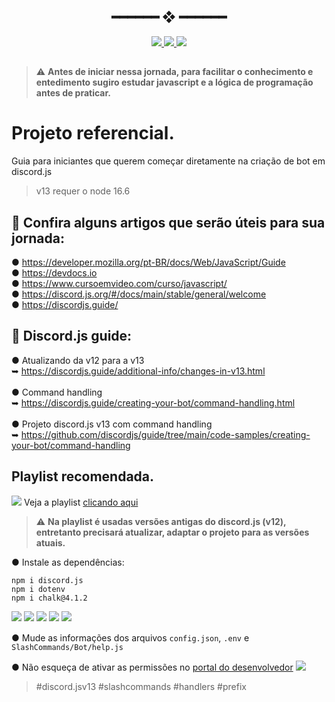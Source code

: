<h2 align="center"> ━━━━━━  ❖  ━━━━━━ </h2>

<div align="center">
   <p></p>
   <a href="https://github.com/StarlineBR/raveninha-bot/stargazers">
      <img src="https://img.shields.io/github/stars/StarlineBR/raveninha-bot?color=%23ffb29b&labelColor=%23101415&style=for-the-badge">
   </a>
   <a href="https://github.com/StarlineBR/raveninha-bot/network/members/">
      <img src="https://img.shields.io/github/forks/StarlineBR/raveninha-bot?color=%23A2B7EE&labelColor=%23101415&style=for-the-badge">
   </a>
   <a href="https://github.com/StarlineBR/raveninha-bot/">
      <img src="https://img.shields.io/github/repo-size/StarlineBR/raveninha-bot?color=%23ee6a70&labelColor=%23101415&style=for-the-badge">
   </a>
   <br> 
</div>

<p/>

<h2></h2>

> :warning: **Antes de iniciar nessa jornada, para facilitar o conhecimento e entedimento sugiro estudar javascript e a lógica de programação antes de praticar.**
# Projeto referencial.
Guia para iniciantes que querem começar diretamente na criação de bot em discord.js
> v13 requer o node 16.6

## 📄 Confira alguns artigos que serão úteis para sua jornada:
● https://developer.mozilla.org/pt-BR/docs/Web/JavaScript/Guide<br>
● https://devdocs.io<br>
● https://www.cursoemvideo.com/curso/javascript/<br>
● https://discord.js.org/#/docs/main/stable/general/welcome<br>
● https://discordjs.guide/

## 📄 Discord.js guide:
● Atualizando da v12 para a v13<br>
 ➥ https://discordjs.guide/additional-info/changes-in-v13.html<br><br>
● Command handling<br>
 ➥ https://discordjs.guide/creating-your-bot/command-handling.html<br><br>
● Projeto discord.js v13 com command handling<br>
 ➥ https://github.com/discordjs/guide/tree/main/code-samples/creating-your-bot/command-handling<br>

 ## Playlist recomendada.
 ![](https://i.imgur.com/toQwUZE.png) Veja a playlist [clicando aqui](https://youtube.com/playlist?list=PLj8eMR1hXlcJDjxtBi1QhJg0dEWk5b3t6)
 > :warning: **Na playlist é usadas versões antigas do discord.js (v12), entretanto precisará atualizar, adaptar o projeto para as versões atuais.**

● Instale as dependências:
```
npm i discord.js
npm i dotenv
npm i chalk@4.1.2
```
<a href="https://nodejs.org/pt-br/download/"><img src="https://img.shields.io/badge/-node.js%20LTS-046c04?style=flat-square&labelColor=046c04&logo=node.js&logoColor=white&link=https://nodejs.org/pt-br/download/"/></a> <a href="https://discord.js.org/#/docs/discord.js/stable/general/welcome"><img src="https://img.shields.io/badge/-discord.js-ecdc1c?style=flat-square&labelColor=ecdc1c&logo=javascript&logoColor=black&link=https://discord.js.org/#/docs/discord.js/stable/general/welcome"/></a> <a href="https://www.npmjs.com/package/discord.js"><img src="https://img.shields.io/badge/-discord.js-c40404?style=flat-square&labelColor=c40404&logo=npm&logoColor=white&link=https://www.npmjs.com/package/discord.js"/></a> <a href="https://www.npmjs.com/package/dotenv"><img src="https://img.shields.io/badge/-dotenv-c40404?style=flat-square&labelColor=c40404&logo=npm&logoColor=white&link=https://www.npmjs.com/package/dotenv"/></a> <a href="https://www.npmjs.com/package/chalk"><img src="https://img.shields.io/badge/-chalk@4.1.2-c40404?style=flat-square&labelColor=c40404&logo=npm&logoColor=white&link=https://www.npmjs.com/package/chalk"/></a>ﾠ

● Mude as informações dos arquivos `config.json`, `.env` e `SlashCommands/Bot/help.js`

● Não esqueça de ativar as permissões no [portal do desenvolvedor](https://discord.dev)
![](https://i.imgur.com/8DBc7xf.png)

> #discord.jsv13 #slashcommands #handlers #prefix
